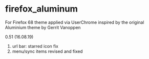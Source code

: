 # firefox_aluminum
For Firefox 68
theme applied via UserChrome
inspired by the original Aluminium theme by Gerrit Vanoppen

0.51 (16.08.19)
1. url bar: starred icon fix
2. menu/sync items revised and fixed
